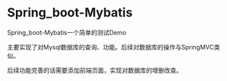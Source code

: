 # Spring_boot-Mybatis
Spring_boot-Mybatis一个简单的测试Demo

主要实现了对Mysql数据库的查询、功能。后续对数据库的操作与SpringMVC类似。

后续功能完善的话需要添加前端页面，实现对数据库的增删改查。
